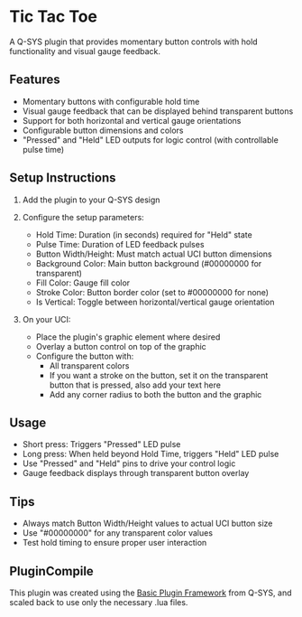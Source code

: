 # Tic Tac Toe

A Q-SYS plugin that provides momentary button controls with hold functionality and visual gauge feedback.

## Features

- Momentary buttons with configurable hold time
- Visual gauge feedback that can be displayed behind transparent buttons
- Support for both horizontal and vertical gauge orientations
- Configurable button dimensions and colors
- "Pressed" and "Held" LED outputs for logic control (with controllable pulse time)

## Setup Instructions

1. Add the plugin to your Q-SYS design
2. Configure the setup parameters:
   - Hold Time: Duration (in seconds) required for "Held" state
   - Pulse Time: Duration of LED feedback pulses
   - Button Width/Height: Must match actual UCI button dimensions
   - Background Color: Main button background (#00000000 for transparent)
   - Fill Color: Gauge fill color
   - Stroke Color: Button border color (set to #00000000 for none)
   - Is Vertical: Toggle between horizontal/vertical gauge orientation

3. On your UCI:
   - Place the plugin's graphic element where desired
   - Overlay a button control on top of the graphic
   - Configure the button with:
     - All transparent colors
     - If you want a stroke on the button, set it on the transparent button that is pressed, also add your text here
     - Add any corner radius to both the button and the graphic

## Usage

- Short press: Triggers "Pressed" LED pulse
- Long press: When held beyond Hold Time, triggers "Held" LED pulse
- Use "Pressed" and "Held" pins to drive your control logic
- Gauge feedback displays through transparent button overlay

## Tips

- Always match Button Width/Height values to actual UCI button size
- Use "#00000000" for any transparent color values
- Test hold timing to ensure proper user interaction


## PluginCompile

This plugin was created using the [Basic Plugin Framework](https://q-syshelp.qsc.com/DeveloperHelp/Content/Code_Examples/Basic_Plugin_Framework.htm#:~:text=Q%2DSYS%20plugins%20are%20small,it%20within%20the%20correct%20directory.) from Q-SYS, and scaled back to use only the necessary .lua files.

